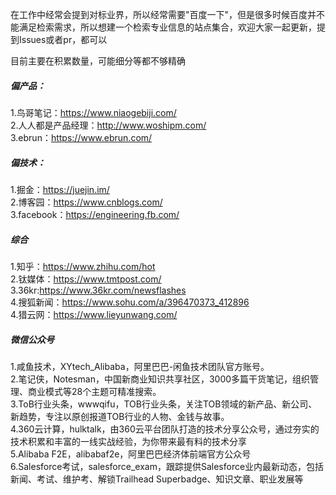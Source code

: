 在工作中经常会提到对标业界，所以经常需要"百度一下"，但是很多时候百度并不能满足检索需求，所以想建一个检索专业信息的站点集合，欢迎大家一起更新，提到Issues或者pr，都可以

目前主要在积累数量，可能细分等都不够精确

##### 偏产品：
1.鸟哥笔记：https://www.niaogebiji.com/  <br/>
2.人人都是产品经理：http://www.woshipm.com/ <br/>
3.ebrun：https://www.ebrun.com/

##### 偏技术：
1.掘金：https://juejin.im/  <br/>
2.博客园：https://www.cnblogs.com/  <br/>
3.facebook：https://engineering.fb.com/ 

##### 综合
1.知乎：https://www.zhihu.com/hot  <br/>
2.钛媒体：https://www.tmtpost.com/  <br/>
3.36kr:https://www.36kr.com/newsflashes  <br/>
4.搜狐新闻：https://www.sohu.com/a/396470373_412896  <br/>
4.猎云网：https://www.lieyunwang.com/

##### 微信公众号
1.咸鱼技术，XYtech_Alibaba，阿里巴巴-闲鱼技术团队官方账号。  <br/>
2.笔记侠，Notesman，中国新商业知识共享社区，3000多篇干货笔记，组织管理、商业模式等28个主题可精准搜索。  <br/>
3.ToB行业头条，wwwqifu，TOB行业头条，关注TOB领域的新产品、新公司、新趋势，专注以原创报道TOB行业的人物、金钱与故事。  <br/>
4.360云计算，hulktalk，由360云平台团队打造的技术分享公众号，通过夯实的技术积累和丰富的一线实战经验，为你带来最有料的技术分享  <br/>
5.Alibaba F2E，alibabaf2e，阿里巴巴经济体前端官方公众号  <br/>
6.Salesforce考试，salesforce_exam，跟踪提供Salesforce业内最新动态，包括新闻、考试、维护考、解锁Trailhead Superbadge、知识文章、职业发展等
